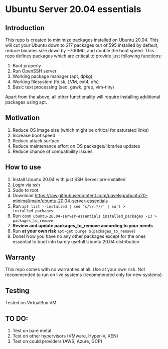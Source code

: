 # Ubuntu Server 20.04 essentials

## Introduction

This repo is created to minimize packages installed on Ubuntu 20.04. This will cut your Ubuntu down to 217 packages out of 595 installed by default, reduce binaries size down by ~700Mb, and double the boot speed.
This repo defines packages which are critical to provide just following functions:
1. Boot properly
2. Run OpenSSH server
3. Working package manager (apt, dpkg)
4. Working filesystem (fdisk, LVM, ext4, xfs)
5. Basic text processing (sed, gawk, grep, vim-tiny)

Apart from the above, all other functionality will require installing additional packages using apt.

## Motivation
1. Reduce OS image size (which might be critical for saturated links)
2. Increase boot speed
3. Reduce attack surface
4. Reduce maintenance effort on OS packages/libraries updates
5. Reduce chance of compatibility issues

## How to use

1. Install Ubuntu 20.04 with just SSH Server pre-installed
2. Login via ssh
3. Sudo to root
4. Download https://raw.githubusercontent.com/pavelsg/ubuntu20-minimal/main/ubuntu-20.04-server-essentials
5. Run ```apt list --installed | sed 's/\/.*//' | sort > installed_packages```
6. Run ```comm ubuntu-20.04-server-essentials installed_packages -13 > packages_to_remove```
7. **Review and update packages_to_remove according to your needs**
8. Run **at your own risk** ```apt-get purge $(packages_to_remove)```
9. Done! Now you have no any other packages except for the ones essential to boot into barely usefull Ubuntu 20.04 distribution

## Warranty

This repo comes with no warranties at all. Use at your own risk. Not recommended to run on live systems (recommended only for new systems).

## Testing

Tested on VirtualBox VM

## TO DO:

1. Test on bare metal
2. Test on other hypervisors (VMware, Hyper-V, XEN)
4. Test on could providers (AWS, Azure, GCP)


